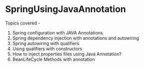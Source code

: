 # SpringUsingJavaAnnotation

Topics covered -
1. Spring configuration with JAVA Annotations
2. Spring dependency injection with annotations and autowiring
3. Spring autowiring with qualifiers
4. Using qualifiers with constructors
5. How to inject properties files using Java Annotation?
5. BeanLifeCycle Methods with annotation
